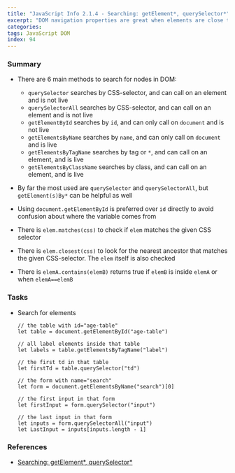 ```yaml
---
title: "JavaScript Info 2.1.4 - Searching: getElement*, querySelector*"
excerpt: "DOM navigation properties are great when elements are close to each other. What if they are not? How to get an arbitrary element of the page? Here we summarize some additional searching methods for that."
categories:
tags: JavaScript DOM
index: 94
---
```


### Summary

- There are 6 main methods to search for nodes in DOM:

  - `querySelector` searches by CSS-selector, and can call on an element and is not live
  - `querySelectorAll` searches by CSS-selector, and can call on an element and is not live
  - `getElementById` searches by `id`, and can only call on `document` and is not live
  - `getElementsByName` searches by `name`, and can only call on `document` and is live
  - `getElementsByTagName` searches by tag or `*`, and can call on an element, and is live
  - `getElementsByClassName` searches by class, and can call on an element, and is live

- By far the most used are `querySelector` and `querySelectorAll`, but `getElement(s)By*` can be helpful as well

- Using `document.getElementById` is preferred over `id` directly to avoid confusion about where the variable comes from

- There is `elem.matches(css)` to check if `elem` matches the given CSS selector

- There is `elem.closest(css)` to look for the nearest ancestor that matches the given CSS-selector. The `elem` itself is also checked

- There is `elemA.contains(elemB)` returns true if `elemB` is inside `elemA` or when `elemA==elemB`

### Tasks

- Search for elements

  ```
  // the table with id="age-table"
  let table = document.getElementById("age-table")

  // all label elements inside that table
  let labels = table.getElementsByTagName("label")

  // the first td in that table
  let firstTd = table.querySelector("td")

  // the form with name="search"
  let form = document.getElementsByName("search")[0]

  // the first input in that form
  let firstInput = form.querySelector("input")

  // the last input in that form
  let inputs = form.querySelectorAll("input")
  let LastInput = inputs[inputs.length - 1]
  ```

### References

- [Searching: getElement\*, querySelector\*](https://javascript.info/searching-elements-dom)
